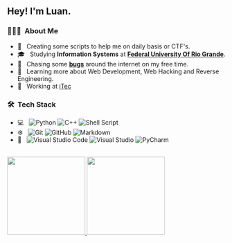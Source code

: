 <h2> Hey! I'm Luan.</h2>

<h3> 👨🏻‍💻 &nbsp;About Me </h3>

- 🤔 &nbsp; Creating some scripts to help me on daily basis or CTF's.
- 🎓 &nbsp; Studying <b>Information Systems</b> at <a href="https://www.furg.br/"><b>Federal University Of Rio Grande</b></a>.
- 💼 &nbsp; Chasing some <a href="https://hackerone.com/snizi"><b>bugs</b></a> around the internet on my free time.
- 🌱 &nbsp; Learning more about Web Development, Web Hacking and Reverse Engineering.
- 👻 &nbsp; Working at <a href="https://www.itecfurg.org/">iTec</a>

<h3> 🛠 &nbsp;Tech Stack</h3>

- 💻 &nbsp;
  ![Python](https://img.shields.io/badge/-Python-333333?style=flat-square&logo=python)
  ![C++](https://img.shields.io/badge/-C++-333333?style=flat-square&logo=C%2B%2B&logoColor=00599C)
  ![Shell Script](https://img.shields.io/badge/Shell%20Script-333333?style=flat-square&logo=GNU%20Bash)
- ⚙️ &nbsp;
  ![Git](https://img.shields.io/badge/-Git-333333?style=flat-square&logo=git)
  ![GitHub](https://img.shields.io/badge/-GitHub-333333?style=flat-square&logo=github)
  ![Markdown](https://img.shields.io/badge/-Markdown-333333?style=flat-square&logo=markdown)
- 🔧 &nbsp;
  ![Visual Studio Code](https://img.shields.io/badge/-Visual%20Studio%20Code-333333?style=flat-square&logo=visual-studio-code&logoColor=007ACC)
  ![Visual Studio](https://img.shields.io/badge/-Visual%20Studio-333333?style=flat-square&logo=Visual%20Studio)
  ![PyCharm](https://img.shields.io/badge/PyCharm-333333?style=flat&logo=PyCharm)

<br/>

<a href="https://github.com/Snizi">
  <img height="180em" src="https://github-readme-stats.vercel.app/api?username=Snizi&theme=jolly&show_icons=true" />
  <img height="180em" src="https://github-readme-stats.vercel.app/api/top-langs/?username=Snizi&theme=jolly&layout=compact" />
</a>

<br/>
